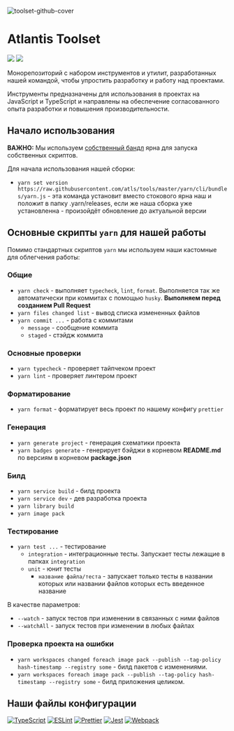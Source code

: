 ![toolset-github-cover](https://user-images.githubusercontent.com/102182195/234980835-78ed0fdb-c692-4b0e-ac95-b46c8cbd17a4.png)

# Atlantis Toolset

[//]: # 'VERSIONS'

[<img src="https://img.shields.io/static/v1?style=for-the-badge&label=%40atls%2Fcode-service&message=0.0.22&labelColor=ECEEF5&color=D7DCEB">](https://npmjs.com/package/@atls/code-service) [<img src="https://img.shields.io/static/v1?style=for-the-badge&label=%40atls%2Fschematics&message=0.0.17&labelColor=ECEEF5&color=D7DCEB">](https://npmjs.com/package/@atls/schematics)

[//]: # 'VERSIONS'

Монорепозиторий с набором инструментов и утилит, разработанных нашей командой, чтобы упростить разработку и работу над проектами.

Инструменты предназначены для использования в проектах на JavaScript и TypeScript и направлены на обеспечение согласованного опыта разработки и повышения производительности.

## Начало использования

**ВАЖНО:** Мы используем [собственный бандл](https://yarnpkg.com/builder/cli/build/bundle) ярна для запуска собственных скриптов.

Для начала использования нашей сборки:

- `yarn set version https://raw.githubusercontent.com/atls/tools/master/yarn/cli/bundles/yarn.js` - эта команда установит вместо стокового ярна наш и положит в папку .yarn/releases, если же наша сборка уже установленна - произойдёт обновление до актуальной версии

## Основные скрипты `yarn` для нашей работы

Помимо стандартных скриптов `yarn` мы используем наши кастомные для облегчения работы:

### Общие

- `yarn check` - выполняет `typecheck`, `lint`, `format`. Выполняется так же автоматически при коммитах с помощью `husky`. <span style="font-weight: bold">Выполняем перед созданием Pull Request</span>
- `yarn files changed list` - вывод списка измененных файлов
- `yarn commit ...` - работа с коммитами
  - `message` - сообщение коммита
  - `staged` - стэйдж коммита

### Основные проверки

- `yarn typecheck` - проверяет тайпчеком проект
- `yarn lint` - проверяет линтером проект

### Форматирование

- `yarn format` - форматирует весь проект по нашему конфигу `prettier`

### Генерация

- `yarn generate project` - генерация схематики проекта
- `yarn badges generate` - генерирует бэйджи в корневом **README.md** по версиям в корневом **package.json**

### Билд

- `yarn service build` - билд проекта
- `yarn service dev` - дев разработка проекта
- `yarn library build`
- `yarn image pack`

### Тестирование

- `yarn test ...` - тестирование
  - `integration` - интеграционные тесты. Запускает тесты лежащие в папках `integration`
  - `unit` - юнит тесты
    - `название файла/теста` - запускает только тесты в названии которых или названии файлов
      которых есть введенное название

В качестве параметров:

- `--watch` - запуск тестов при изменении в связанных с ними файлов
- `--watchAll` - запуск тестов при изменении в любых файлах

### Проверка проекта на ошибки

- `yarn workspaces changed foreach image pack --publish --tag-policy hash-timestamp --registry some` - билд пакетов с изменениями.
- `yarn workspaces foreach image pack --publish --tag-policy hash-timestamp --registry some` - билд приложения целиком.

## Наши файлы конфигурации

[![TypeScript](https://img.shields.io/badge/TypeScript-007ACC?style=for-the-badge&logo=typescript&logoColor=white)](https://github.com/atls/tools/blob/557cd9458c527b060e02316bc35469e208a800f2/config/typescript/src/index.ts)
[![ESLint](https://img.shields.io/badge/ESLint-4B3263?style=for-the-badge&logo=eslint&logoColor=white)](https://github.com/atls/tools/blob/557cd9458c527b060e02316bc35469e208a800f2/config/eslint/src/index.ts)
[![Prettier](https://img.shields.io/badge/prettier-1A2C34?style=for-the-badge&logo=prettier&logoColor=F7BA3E)](https://github.com/atls/tools/blob/557cd9458c527b060e02316bc35469e208a800f2/config/prettier/src/index.ts)
[![Jest](https://img.shields.io/badge/-jest-%23C21325?style=for-the-badge&logo=jest&logoColor=white)](https://github.com/atls/tools/blob/557cd9458c527b060e02316bc35469e208a800f2/config/jest/src/index.ts)
[![Webpack](https://img.shields.io/badge/webpack-%238DD6F9.svg?style=for-the-badge&logo=webpack&logoColor=black)](https://github.com/atls/tools/blob/8537e2f78ca5a2bd925548efce21a2d5c4800543/code/code-service/src/webpack.config.ts)

